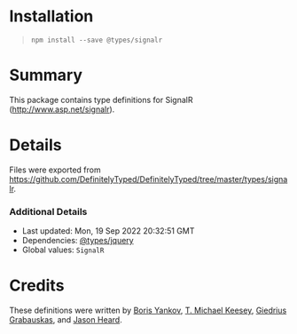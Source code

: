 # Installation
> `npm install --save @types/signalr`

# Summary
This package contains type definitions for SignalR (http://www.asp.net/signalr).

# Details
Files were exported from https://github.com/DefinitelyTyped/DefinitelyTyped/tree/master/types/signalr.

### Additional Details
 * Last updated: Mon, 19 Sep 2022 20:32:51 GMT
 * Dependencies: [@types/jquery](https://npmjs.com/package/@types/jquery)
 * Global values: `SignalR`

# Credits
These definitions were written by [Boris Yankov](https://github.com/borisyankov), [T. Michael Keesey](https://github.com/keesey), [Giedrius Grabauskas](https://github.com/GiedriusGrabauskas), and [Jason Heard](https://github.com/101100).

